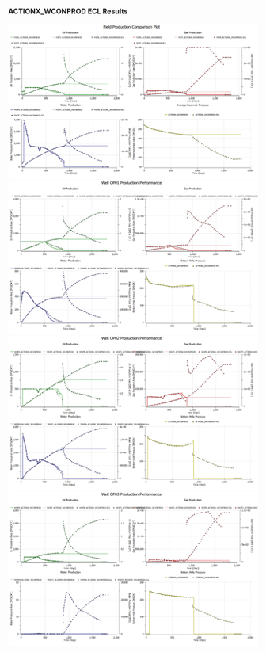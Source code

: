 #### ACTIONX_WCONPROD ECL Results

![](ECL/ACTIONX_WCONPROD-Field_Production_Comparison_Plot.png)
![](ECL/ACTIONX_WCONPROD-Well_OP01_Production_Performance.png)
![](ECL/ACTIONX_WCONPROD-Well_OP02_Production_Performance.png)
![](ECL/ACTIONX_WCONPROD-Well_OP03_Production_Performance.png)
